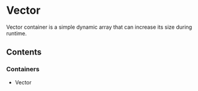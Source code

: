# Vector 
Vector container is a simple dynamic array that can increase its size during runtime. 
## Contents
### Containers
- Vector


